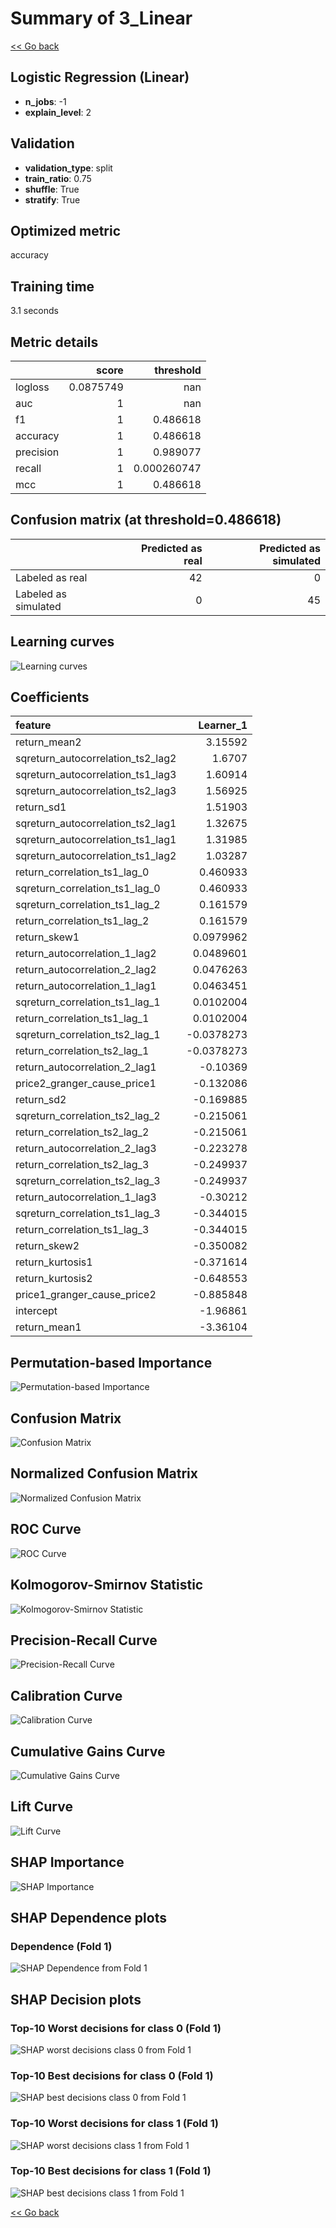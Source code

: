 # Summary of 3_Linear

[<< Go back](../README.md)


## Logistic Regression (Linear)
- **n_jobs**: -1
- **explain_level**: 2

## Validation
 - **validation_type**: split
 - **train_ratio**: 0.75
 - **shuffle**: True
 - **stratify**: True

## Optimized metric
accuracy

## Training time

3.1 seconds

## Metric details
|           |     score |     threshold |
|:----------|----------:|--------------:|
| logloss   | 0.0875749 | nan           |
| auc       | 1         | nan           |
| f1        | 1         |   0.486618    |
| accuracy  | 1         |   0.486618    |
| precision | 1         |   0.989077    |
| recall    | 1         |   0.000260747 |
| mcc       | 1         |   0.486618    |


## Confusion matrix (at threshold=0.486618)
|                      |   Predicted as real |   Predicted as simulated |
|:---------------------|--------------------:|-------------------------:|
| Labeled as real      |                  42 |                        0 |
| Labeled as simulated |                   0 |                       45 |

## Learning curves
![Learning curves](learning_curves.png)

## Coefficients
| feature                           |   Learner_1 |
|:----------------------------------|------------:|
| return_mean2                      |   3.15592   |
| sqreturn_autocorrelation_ts2_lag2 |   1.6707    |
| sqreturn_autocorrelation_ts1_lag3 |   1.60914   |
| sqreturn_autocorrelation_ts2_lag3 |   1.56925   |
| return_sd1                        |   1.51903   |
| sqreturn_autocorrelation_ts2_lag1 |   1.32675   |
| sqreturn_autocorrelation_ts1_lag1 |   1.31985   |
| sqreturn_autocorrelation_ts1_lag2 |   1.03287   |
| return_correlation_ts1_lag_0      |   0.460933  |
| sqreturn_correlation_ts1_lag_0    |   0.460933  |
| sqreturn_correlation_ts1_lag_2    |   0.161579  |
| return_correlation_ts1_lag_2      |   0.161579  |
| return_skew1                      |   0.0979962 |
| return_autocorrelation_1_lag2     |   0.0489601 |
| return_autocorrelation_2_lag2     |   0.0476263 |
| return_autocorrelation_1_lag1     |   0.0463451 |
| sqreturn_correlation_ts1_lag_1    |   0.0102004 |
| return_correlation_ts1_lag_1      |   0.0102004 |
| sqreturn_correlation_ts2_lag_1    |  -0.0378273 |
| return_correlation_ts2_lag_1      |  -0.0378273 |
| return_autocorrelation_2_lag1     |  -0.10369   |
| price2_granger_cause_price1       |  -0.132086  |
| return_sd2                        |  -0.169885  |
| sqreturn_correlation_ts2_lag_2    |  -0.215061  |
| return_correlation_ts2_lag_2      |  -0.215061  |
| return_autocorrelation_2_lag3     |  -0.223278  |
| return_correlation_ts2_lag_3      |  -0.249937  |
| sqreturn_correlation_ts2_lag_3    |  -0.249937  |
| return_autocorrelation_1_lag3     |  -0.30212   |
| sqreturn_correlation_ts1_lag_3    |  -0.344015  |
| return_correlation_ts1_lag_3      |  -0.344015  |
| return_skew2                      |  -0.350082  |
| return_kurtosis1                  |  -0.371614  |
| return_kurtosis2                  |  -0.648553  |
| price1_granger_cause_price2       |  -0.885848  |
| intercept                         |  -1.96861   |
| return_mean1                      |  -3.36104   |


## Permutation-based Importance
![Permutation-based Importance](permutation_importance.png)
## Confusion Matrix

![Confusion Matrix](confusion_matrix.png)


## Normalized Confusion Matrix

![Normalized Confusion Matrix](confusion_matrix_normalized.png)


## ROC Curve

![ROC Curve](roc_curve.png)


## Kolmogorov-Smirnov Statistic

![Kolmogorov-Smirnov Statistic](ks_statistic.png)


## Precision-Recall Curve

![Precision-Recall Curve](precision_recall_curve.png)


## Calibration Curve

![Calibration Curve](calibration_curve_curve.png)


## Cumulative Gains Curve

![Cumulative Gains Curve](cumulative_gains_curve.png)


## Lift Curve

![Lift Curve](lift_curve.png)



## SHAP Importance
![SHAP Importance](shap_importance.png)

## SHAP Dependence plots

### Dependence (Fold 1)
![SHAP Dependence from Fold 1](learner_fold_0_shap_dependence.png)

## SHAP Decision plots

### Top-10 Worst decisions for class 0 (Fold 1)
![SHAP worst decisions class 0 from Fold 1](learner_fold_0_shap_class_0_worst_decisions.png)
### Top-10 Best decisions for class 0 (Fold 1)
![SHAP best decisions class 0 from Fold 1](learner_fold_0_shap_class_0_best_decisions.png)
### Top-10 Worst decisions for class 1 (Fold 1)
![SHAP worst decisions class 1 from Fold 1](learner_fold_0_shap_class_1_worst_decisions.png)
### Top-10 Best decisions for class 1 (Fold 1)
![SHAP best decisions class 1 from Fold 1](learner_fold_0_shap_class_1_best_decisions.png)

[<< Go back](../README.md)
